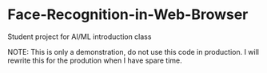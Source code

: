 # Face-Recognition-in-Web-Browser
Student project for AI/ML introduction class

NOTE: This is only a demonstration, do not use this code in production.
I will rewrite this for the prodution when I have spare time.
